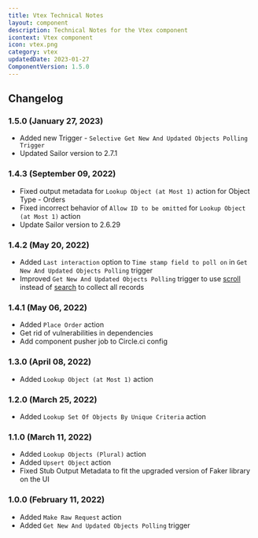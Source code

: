 ```yaml
---
title: Vtex Technical Notes
layout: component
description: Technical Notes for the Vtex component
icontext: Vtex component
icon: vtex.png
category: vtex
updatedDate: 2023-01-27
ComponentVersion: 1.5.0
---
```


## Changelog

### 1.5.0 (January 27, 2023)

* Added new Trigger - `Selective Get New And Updated Objects Polling Trigger`
* Updated Sailor version to 2.7.1

### 1.4.3 (September 09, 2022)

* Fixed output metadata for `Lookup Object (at Most 1)` action for Object Type - Orders
* Fixed incorrect behavior of `Allow ID to be omitted` for `Lookup Object (at Most 1)` action
* Update Sailor version to 2.6.29

### 1.4.2 (May 20, 2022)

* Added `Last interaction` option to `Time stamp field to poll on` in `Get New And Updated Objects Polling` trigger
* Improved `Get New And Updated Objects Polling` trigger to use [scroll](https://developers.vtex.com/docs/guides/search-and-scroll-api-queries) instead of [search](https://developers.vtex.com/docs/guides/search-and-scroll-api-queries) to collect all records

### 1.4.1 (May 06, 2022)

- Added `Place Order` action
- Get rid of vulnerabilities in dependencies
- Add component pusher job to Circle.ci config

### 1.3.0 (April 08, 2022)

* Added `Lookup Object (at Most 1)` action

### 1.2.0 (March 25, 2022)

* Added `Lookup Set Of Objects By Unique Criteria` action

### 1.1.0 (March 11, 2022)

* Added `Lookup Objects (Plural)` action
* Added `Upsert Object` action
* Fixed Stub Output Metadata to fit the upgraded version of Faker library on the UI

### 1.0.0 (February 11, 2022)

* Added `Make Raw Request` action
* Added `Get New And Updated Objects Polling` trigger
